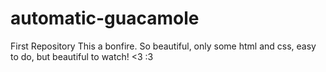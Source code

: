 # automatic-guacamole
First Repository
This a bonfire. So beautiful, only some html and css, easy to do, but beautiful to watch! <3 :3
